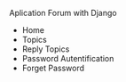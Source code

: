Aplication Forum with Django

- Home
- Topics
- Reply Topics
- Password Autentification
- Forget Password


